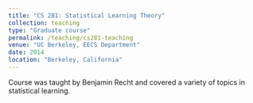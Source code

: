 ```yaml
---
title: "CS 281: Statistical Learning Theory"
collection: teaching
type: "Graduate course"
permalink: /teaching/cs281-teaching
venue: "UC Berkeley, EECS Department"
date: 2014
location: "Berkeley, California"
---
```


Course was taught by Benjamin Recht and covered a variety of topics in statistical learning.